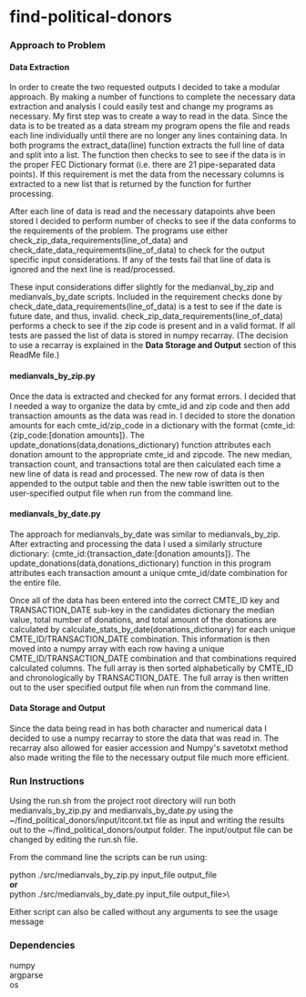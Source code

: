 # find-political-donors

### Approach to Problem

#### Data Extraction
In order to create the two requested outputs I decided to take a modular approach. By making a number of functions to 
complete the necessary data extraction and analysis I could easily test and change my programs as necessary. My first 
step was to create a way to read in the data. Since the data is to be treated as a data stream my program opens the file 
and reads each line individually until there are no longer any lines containing data. In both programs the 
extract_data(line) function extracts the full line of data and split into a list. The function then checks to see to see 
if the data is in the proper FEC Dictionary format (i.e. there are 21 pipe-separated data points). If this requirement 
is met the data from the necessary columns is extracted to a new list that is returned by the function for further 
processing. 

After each line of data is read and the necessary datapoints ahve been stored I decided to perform number of checks to 
see if the data conforms to the requirements of the problem. The programs use either check_zip_data_requirements(line_of_data) 
and check_date_data_requirements(line_of_data) to check for the output specific input considerations. If any of the 
tests fail that line of data is ignored and the next line is read/processed.

These input considerations differ slightly for the medianval_by_zip and medianvals_by_date scripts. Included in the 
requirement checks done by check_date_data_requirements(line_of_data) is a test to see if the date is future date, and 
thus, invalid. check_zip_data_requirements(line_of_data) performs a check to see if the zip code is present and in a 
valid format. If all tests are passed the list of data is stored in numpy recarray. (The decision to use a recarray is 
explained in the **Data Storage and Output** section of this ReadMe file.)

#### medianvals_by_zip.py

Once the data is extracted and checked for any format errors. I decided that I needed a way to organize the data by 
cmte_id and zip code and then add transaction amounts as the data was read in. I decided to store the donation amounts 
for each cmte_id/zip_code in a dictionary with the format {cmte_id:{zip_code:[donation amounts]}. The 
update_donations(data,donations_dictionary) function attributes each donation amount to the appropriate cmte_id and 
zipcode. The new median, transaction count, and transactions total are then calculated each time a new line of data is 
read and processed. The new row of data is then appended to the output table and then the new table iswritten out to the 
user-specified output file when run from the command line.

#### medianvals_by_date.py

The approach for medianvals_by_date was similar to medianvals_by_zip. After extracting and processing the data
I used a similarly structure dictionary: {cmte_id:{transaction_date:[donation amounts]}. The 
update_donations(data,donations_dictionary) function in this program attributes each transaction amount  a unique 
cmte_id/date combination for the entire file. 

Once all of the data has been entered into the correct CMTE_ID key and TRANSACTION_DATE sub-key in the candidates 
dictionary the median value, total number of donations, and total amount of the donations are calculated by 
calculate_stats_by_date(donations_dictionary) for each unique CMTE_ID/TRANSACTION_DATE combination. This information is 
then moved into a numpy array with each row having a unique CMTE_ID/TRANSACTION_DATE combination and that combinations
required calculated columns. The full array is then sorted alphabetically by CMTE_ID and chronologically by 
TRANSACTION_DATE. The full array is then written out to the user specified output file when run from the command line.

#### Data Storage and Output
Since the data being read in has both character and numerical data I decided to use a numpy recarray to store the data
that was read in. The recarray also allowed for easier accession and Numpy's savetotxt method also made writing the file
to the necessary output file much more efficient. 

### Run Instructions

Using the run.sh from the project root directory will run both medianvals_by_zip.py and medianvals_by_date.py
using the ~/find_political_donors/input/itcont.txt file as input and writing the results out to the
~/find_political_donors/output folder. The input/output file can be changed by editing the run.sh file.

From the command line the scripts can be run using:

python ./src/medianvals_by_zip.py input_file output_file\
**or**\
python ./src/medianvals_by_date.py input_file output_file>\
 
Either script can also be called without any arguments to see the usage message

### Dependencies

numpy\
argparse\
os
